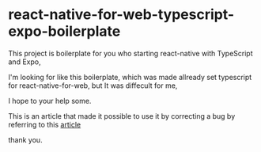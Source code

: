 # react-native-for-web-typescript-expo-boilerplate

This project is boilerplate for you who starting react-native with TypeScript and Expo,

I'm looking for like this boilerplate, which was made allready set typescript for react-native-for-web, but It was diffecult for me,

I hope to your help some.

This is an article that made it possible to use it by correcting a bug by referring to this [article]((https://qiita.com/Nkzn/items/8e31efe0ebafa8038bde))

thank you.
